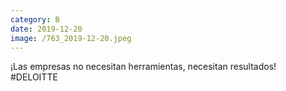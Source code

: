 ```yaml
--- 
category: B 
date: 2019-12-20 
image: /763_2019-12-20.jpeg 
--- 
```


¡Las empresas no necesitan herramientas, necesitan resultados! #DELOITTE